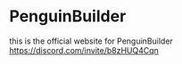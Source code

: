 # PenguinBuilder
this is the official website for PenguinBuilder
https://discord.com/invite/b8zHUQ4Cqn
